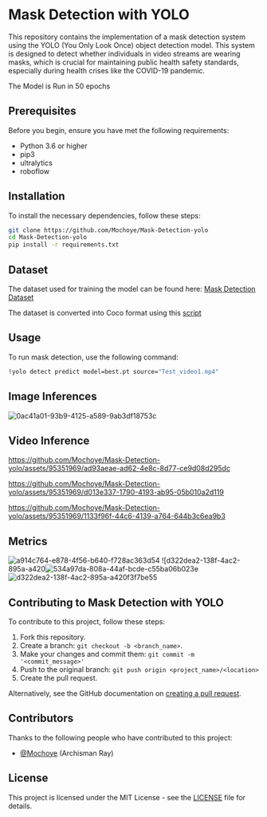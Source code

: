 # Mask Detection with YOLO

This repository contains the implementation of a mask detection system using the YOLO (You Only Look Once) object detection model. This system is designed to detect whether individuals in video streams are wearing masks, which is crucial for maintaining public health safety standards, especially during health crises like the COVID-19 pandemic.

The Model is Run in 50 epochs

## Prerequisites

Before you begin, ensure you have met the following requirements:
- Python 3.6 or higher
- pip3
- ultralytics
- roboflow

## Installation

To install the necessary dependencies, follow these steps:

```bash
git clone https://github.com/Mochoye/Mask-Detection-yolo
cd Mask-Detection-yolo
pip install -r requirements.txt
```
## Dataset

The dataset used for training the model can be found here: [Mask Detection Dataset](https://www.kaggle.com/datasets/humansintheloop/medical-mask-detection)

The dataset is converted into Coco format using this [script](https://github.com/Mochoye/Mask-Detection-yolo/blob/main/convert.py)

## Usage

To run mask detection, use the following command:

```bash
!yolo detect predict model=best.pt source="Test_video1.mp4"
```

## Image Inferences
![0ac41a01-93b9-4125-a589-9ab3df18753c](https://github.com/Mochoye/Mask-Detection-yolo/assets/95351969/30599ee3-12f9-475b-8e5b-d86820c78413)





## Video Inference


https://github.com/Mochoye/Mask-Detection-yolo/assets/95351969/ad93aeae-ad62-4e8c-8d77-ce9d08d295dc

https://github.com/Mochoye/Mask-Detection-yolo/assets/95351969/d013e337-1790-4193-ab95-05b010a2d119



https://github.com/Mochoye/Mask-Detection-yolo/assets/95351969/1133f96f-44c6-4139-a764-644b3c6ea9b3

## Metrics
![a914c764-e878-4f56-b640-f728ac363d54](https://github.com/Mochoye/Mask-Detection-yolo/assets/95351969/2a399ad2-bc27-48f6-8e4c-39bb52748d92)
![d322dea2-138f-4ac2-895a-a420![534a97da-808a-44af-bcde-c55ba06b023e](https://github.com/Mochoye/Mask-Detection-yolo/assets/95351969/7a49af5e-51cc-4186-811e-cc9b0a1c56d1)
![d322dea2-138f-4ac2-895a-a420f3f7be55](https://github.com/Mochoye/Mask-Detection-yolo/assets/95351969/22bef6c4-9953-4f8c-ab88-0994c6c8bcc3)

## Contributing to Mask Detection with YOLO

To contribute to this project, follow these steps:

1. Fork this repository.
2. Create a branch: `git checkout -b <branch_name>`.
3. Make your changes and commit them: `git commit -m '<commit_message>'`
4. Push to the original branch: `git push origin <project_name>/<location>`
5. Create the pull request.

Alternatively, see the GitHub documentation on [creating a pull request](https://help.github.com/articles/creating-a-pull-request/).

## Contributors

Thanks to the following people who have contributed to this project:

- [@Mochoye](https://github.com/Mochoye) (Archisman Ray)

## License

This project is licensed under the MIT License - see the [LICENSE](LICENSE) file for details.








